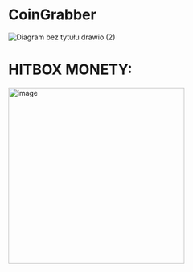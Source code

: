 # CoinGrabber

![Diagram bez tytułu drawio (2)](https://github.com/Jesoenn/CoinGrabber/assets/147878425/d5d14d34-17b4-4020-a441-5f214e578777)

# HITBOX MONETY:
<img width="350" alt="image" src="https://github.com/Jesoenn/CoinGrabber/assets/147878425/9cb6f41c-d7f9-4e63-bb1e-59a74ae135a9">
